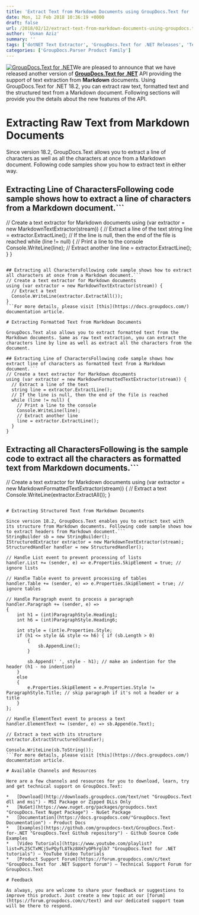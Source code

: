 ```yaml
---
title: 'Extract Text from Markdown Documents using GroupDocs.Text for .NET 18.2'
date: Mon, 12 Feb 2018 10:36:19 +0000
draft: false
url: /2018/02/12/extract-text-from-markdown-documents-using-groupdocs.text-for-.net-18.2/
author: 'Usman Aziz'
summary: ''
tags: ['dotNET Text Extractor', 'GroupDocs.Text for .NET Releases', 'Text Extraction API for .NET']
categories: ['GroupDocs.Parser Product Family']
---
```


[![GroupDocs.Text for .NET](http://blog.groupdocs.com/wp-content/uploads/sites/4/2017/04/groupdocs.text-for-dotnet.png)](https://products.groupdocs.com/)We are pleased to announce that we have released another version of **[GroupDocs.Text for .NET](https://products.groupdocs.com/)** API providing the support of text extraction from **Markdown** documents. Using GroupDocs.Text for .NET 18.2, you can extract raw text, formatted text and the structured text from a Markdown document. Following sections will provide you the details about the new features of the API.

# Extracting Raw Text from Markdown Documents

Since version 18.2, GroupDocs.Text allows you to extract a line of characters as well as all the characters at once from a Markdown document. Following code samples show you how to extract text in either way.

## Extracting Line of CharactersFollowing code sample shows how to extract a line of characters from a Markdown document.```
// Create a text extractor for Markdown documents
using (var extractor = new MarkdownTextExtractor(stream)) {
  // Extract a line of the text
  string line = extractor.ExtractLine();
  // If the line is null, then the end of the file is reached
  while (line != null) {
    // Print a line to the console
    Console.WriteLine(line);
    // Extract another line
    line = extractor.ExtractLine();
  }
}
```

## Extracting all CharactersFollowing code sample shows how to extract all characters at once from a Markdown document.```
// Create a text extractor for Markdown documents
using (var extractor = new MarkdownTextExtractor(stream)) {
  // Extract a text
  Console.WriteLine(extractor.ExtractAll());
}
```For more details, please visit [this](https://docs.groupdocs.com/) documentation article.

# Extracting Formatted Text from Markdown Documents

GroupDocs.Text also allows you to extract formatted text from the Markdown documents. Same as raw text extraction, you can extract the characters line by line as well as extract all the characters from the document.

## Extracting Line of CharactersFollowing code sample shows how extract line of characters as formatted text from a Markdown document.```
// Create a text extractor for Markdown documents
using (var extractor = new MarkdownFormattedTextExtractor(stream)) {
  // Extract a line of the text
  string line = extractor.ExtractLine();
  // If the line is null, then the end of the file is reached
  while (line != null) {
    // Print a line to the console
    Console.WriteLine(line);
    // Extract another line
    line = extractor.ExtractLine();
  }
}
```

## Extracting all CharactersFollowing is the sample code to extract all the characters as formatted text from Markdown documents.```
// Create a text extractor for Markdown documents
using (var extractor = new MarkdownFormattedTextExtractor(stream)) {
  // Extract a text
  Console.WriteLine(extractor.ExtractAll());
}
```For more details, please visit [this](https://docs.groupdocs.com/) documentation article.

# Extracting Structured Text from Markdown Documents

Since version 18.2, GroupDocs.Text enables you to extract text with its structure from Markdown documents. Following code sample shows how to extract headers from Markdown document.```
StringBuilder sb = new StringBuilder();
IStructuredExtractor extractor = new MarkdownTextExtractor(stream);
StructuredHandler handler = new StructuredHandler();
 
// Handle List event to prevent processing of lists
handler.List += (sender, e) => e.Properties.SkipElement = true; // ignore lists
 
// Handle Table event to prevent processing of tables
handler.Table += (sender, e) => e.Properties.SkipElement = true; // ignore tables
 
// Handle Paragraph event to process a paragraph
handler.Paragraph += (sender, e) =>
{
    int h1 = (int)ParagraphStyle.Heading1;
    int h6 = (int)ParagraphStyle.Heading6;
 
    int style = (int)e.Properties.Style;
    if (h1 <= style && style <= h6) { if (sb.Length > 0)
        {
            sb.AppendLine();
        }
 
        sb.Append(' ', style - h1); // make an indention for the header (h1 - no indention)
    }
    else
    {
        e.Properties.SkipElement = e.Properties.Style != ParagraphStyle.Title; // skip paragraph if it's not a header or a title
    }
};
 
// Handle ElementText event to process a text
handler.ElementText += (sender, e) => sb.Append(e.Text);
 
// Extract a text with its structure
extractor.ExtractStructured(handler);
 
Console.WriteLine(sb.ToString());
```For more details, please visit [this](https://docs.groupdocs.com/) documentation article.

# Available Channels and Resources

Here are a few channels and resources for you to download, learn, try and get technical support on GroupDocs.Text:

*   [Download](http://downloads.groupdocs.com/text/net "GroupDocs.Text dll and msi") - MSI Package or Zipped DLLs Only
*   [NuGet](https://www.nuget.org/packages/groupdocs.text "GroupDocs.Text Nuget Package") - NuGet Package
*   [Documentation](https://docs.groupdocs.com/"GroupDocs.Text Documentation") - Product Docs
*   [Examples](https://github.com/groupdocs-text/GroupDocs.Text-for-.NET "GroupDocs.Text Github repository") - Github Source Code Examples
*   [Video Tutorials](https://www.youtube.com/playlist?list=PL25CTxMCj5vPQyfL8Tkz8XH7yOPhrglb7 "GroupDocs.Text for .NET tutorials") – YouTube Video Tutorials
*   [Product Support Forum](https://forum.groupdocs.com/c/text "GroupDocs.Text for .NET Support forum") – Technical Support Forum for GroupDocs.Text

# Feedback

As always, you are welcome to share your feedback or suggestions to improve this product. Just create a new topic at our [forum](https://forum.groupdocs.com/c/text) and our dedicated support team will be there to respond.




